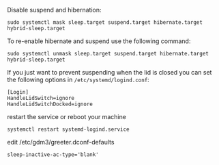Disable suspend and hibernation:

```
sudo systemctl mask sleep.target suspend.target hibernate.target hybrid-sleep.target
```

To re-enable hibernate and suspend use the following command:

```
sudo systemctl unmask sleep.target suspend.target hibernate.target hybrid-sleep.target
```

If you just want to prevent suspending when the lid is closed you can set the following options in `/etc/systemd/logind.conf`:

```
[Login]
HandleLidSwitch=ignore
HandleLidSwitchDocked=ignore
```

restart the service or reboot your machine

```
systemctl restart systemd-logind.service
```

edit /etc/gdm3/greeter.dconf-defaults

```
sleep-inactive-ac-type='blank'
```